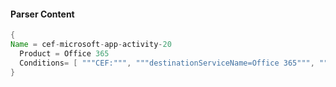 #### Parser Content
```Java
{
Name = cef-microsoft-app-activity-20
  Product = Office 365
  Conditions= [ """CEF:""", """destinationServiceName=Office 365""", """"FileMoved""" ]
}
```